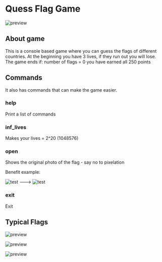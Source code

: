 # Quess Flag Game

![preview](https://user-images.githubusercontent.com/99354516/202869430-c603ff42-dc8e-4bd4-963d-c36466d090b2.png)

## About game
This is a console based game where you can guess the flags of different countries.
At the beginning you have 3 lives, if they run out you will lose.
The game ends if:
 number of flags = 0
 you have earned all 250 points
 
## Commands
It also has commands that can make the game easier.

### help
Print a list of commands

### inf_lives
Makes your lives = 2^20 (1048576)

### open
Shows the original photo of the flag - say no to pixelation

Benefit example:

![test](https://user-images.githubusercontent.com/99354516/202871534-370ce3a5-14b1-4d53-a243-39a530c98e3a.png)
--->
![test](https://user-images.githubusercontent.com/99354516/202871607-2141a350-ef1e-42c3-a0b1-050a8a7d77dd.png)

### exit
Exit

## Typical Flags
![preview](https://user-images.githubusercontent.com/99354516/202870014-fea9ea47-9b65-478e-a4c0-5ef484f459fd.png)


![preview](https://user-images.githubusercontent.com/99354516/202870039-f7912cf5-efec-4d5c-ac1d-cb65e6e185cc.png)


![preview](https://user-images.githubusercontent.com/99354516/202870105-15f7e57b-fe84-4949-ac8e-68b8efd77fc9.png)
